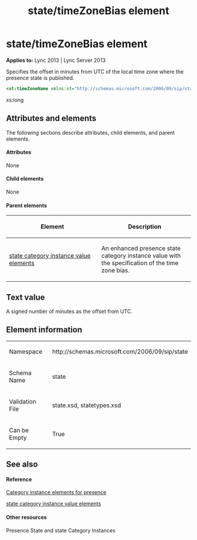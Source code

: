 ﻿---
title: state/timeZoneBias element
TOCTitle: state/timeZoneBias element
ms:assetid: 3c3fb921-304a-483b-836d-30f8983bb917
ms:mtpsurl: https://msdn.microsoft.com/library/Dn438961(v=office.15)
ms:contentKeyID: 57093997
ms.date: 07/24/2014
mtps_version: v=office.15
dev_langs:
- xml
---

# state/timeZoneBias element


**Applies to:** Lync 2013 | Lync Server 2013

Specifies the offset in minutes from UTC of the local time zone where the presence state is published.

```xml
<st:timeZoneName xmlns:st="http://schemas.microsoft.com/2006/09/sip/state" >xs:long</st:timeZoneName>
```

xs:long

## Attributes and elements

The following sections describe attributes, child elements, and parent elements.

#### Attributes

None

#### Child elements

None

#### Parent elements

<table>
<colgroup>
<col style="width: 50%" />
<col style="width: 50%" />
</colgroup>
<thead>
<tr class="header">
<th><p>Element</p></th>
<th><p>Description</p></th>
</tr>
</thead>
<tbody>
<tr class="odd">
<td><p><a href="state-category-instance-value-elements.md">state category instance value elements</a></p></td>
<td><p>An enhanced presence state category instance value with the specification of the time zone bias.</p></td>
</tr>
</tbody>
</table>


## Text value

A signed number of minutes as the offset from UTC.

## Element information

<table>
<colgroup>
<col style="width: 50%" />
<col style="width: 50%" />
</colgroup>
<tbody>
<tr class="odd">
<td><p>Namespace</p></td>
<td><p>http://schemas.microsoft.com/2006/09/sip/state</p></td>
</tr>
<tr class="even">
<td><p>Schema Name</p></td>
<td><p>state</p></td>
</tr>
<tr class="odd">
<td><p>Validation File</p></td>
<td><p>state.xsd, statetypes.xsd</p></td>
</tr>
<tr class="even">
<td><p>Can be Empty</p></td>
<td><p>True</p></td>
</tr>
</tbody>
</table>


## See also

#### Reference

[Category instance elements for presence](category-instance-elements-for-presence.md)

[state category instance value elements](state-category-instance-value-elements.md)

#### Other resources

Presence State and state Category Instances

